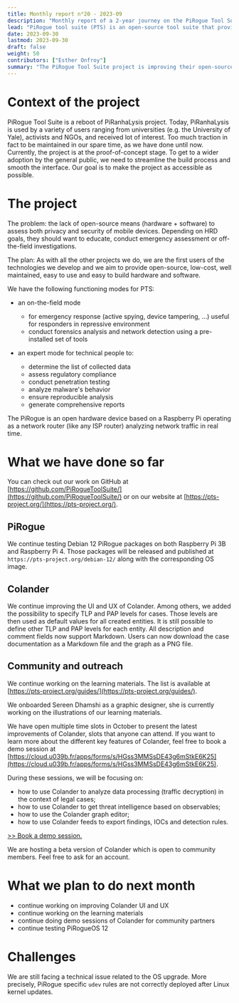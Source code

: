 ```yaml
---
title: Monthly report n⁰20 - 2023-09
description: "Monthly report of a 2-year journey on the PiRogue Tool Suite project"
lead: "PiRogue tool suite (PTS) is an open-source tool suite that provides a comprehensive mobile forensic and network traffic analysis platform."
date: 2023-09-30
lastmod: 2023-09-30
draft: false
weight: 50
contributors: ["Esther Onfroy"]
summary: "The PiRogue Tool Suite project is improving their open-source mobile device security tools. Colander received UI/UX improvements and new features for case management and documentation. The project is also facing a challenge where PiRogue's custom rules aren't working properly after OS upgrades."
---
```


# Context of the project
PiRogue Tool Suite is a reboot of PiRanhaLysis project. Today, PiRanhaLysis is used by a variety of users ranging from universities (e.g. the University of Yale), activists and NGOs, and received lot of interest. Too much traction in fact to be maintained in our spare time, as we have done until now. Currently, the project is at the proof-of-concept stage. To get to a wider adoption by the general public, we need to streamline the build process and smooth the interface. Our goal is to make the project as accessible as possible.

# The project
The problem: the lack of open-source means (hardware + software) to assess both privacy and security of mobile devices. Depending on HRD goals, they should want to educate, conduct emergency assessment or off-the-field investigations.

The plan: As with all the other projects we do, we are the first users of the technologies we develop and we aim to provide open-source, low-cost, well maintained, easy to use and easy to build hardware and software. 

We have the following functioning modes for PTS:

- an on-the-field mode
  - for emergency response (active spying, device tampering, ...) useful for responders in repressive environment
  - conduct forensics analysis and network detection using a pre-installed set of tools

- an expert mode for technical people to:
  - determine the list of collected data
  - assess regulatory compliance
  - conduct penetration testing 
  - analyze malware's behavior
  - ensure reproducible analysis
  - generate comprehensive reports

The PiRogue is an open hardware device based on a Raspberry Pi operating as a network router (like any ISP router) analyzing network traffic in real time. 

# What we have done so far
You can check out our work on GitHub at [https://github.com/PiRogueToolSuite/](https://github.com/PiRogueToolSuite/) or on our website at [https://pts-project.org/](https://pts-project.org/). 

## PiRogue
We continue testing Debian 12 PiRogue packages on both Raspberry Pi 3B and Raspberry Pi 4. Those packages will be released and published at `https://pts-project.org/debian-12/` along with the corresponding OS image.

## Colander
We continue improving the UI and UX of Colander. Among others, we added the possibility to specify TLP and PAP levels for cases. Those levels are then used as default values for all created entities. It is still possible to define other TLP and PAP levels for each entity. All description and comment fields now support Markdown. Users can now download the case documentation as a Markdown file and the graph as a PNG file.

## Community and outreach
We continue working on the learning materials. The list is available at [https://pts-project.org/guides/](https://pts-project.org/guides/).

We onboarded Sereen Dhamshi as a graphic designer, she is currently working on the illustrations of our learning materials.

We have open multiple time slots in October to present the latest improvements of Colander, slots that anyone can attend. If you want to learn more about the different key features of Colander, feel free to book a demo session at [https://cloud.u039b.fr/apps/forms/s/HGss3MMSsDE43g6mStkE6K25](https://cloud.u039b.fr/apps/forms/s/HGss3MMSsDE43g6mStkE6K25).

During these sessions, we will be focusing on:

* how to use Colander to analyze data processing (traffic decryption) in the context of legal cases;
* how to use Colander to get threat intelligence based on observables;
* how to use the Colander graph editor;
* how to use Colander feeds to export findings, IOCs and detection rules.

[>> Book a demo session.](https://cloud.u039b.fr/apps/forms/s/HGss3MMSsDE43g6mStkE6K25)

We are hosting a beta version of Colander which is open to community members. Feel free to ask for an account.

# What we plan to do next month
* continue working on improving Colander UI and UX
* continue working on the learning materials
* continue doing demo sessions of Colander for community partners
* continue testing PiRogueOS 12

# Challenges
We are still facing a technical issue related to the OS upgrade. More precisely, PiRogue specific `udev` rules are not correctly deployed after Linux kernel updates.